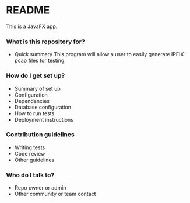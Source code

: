 # README #

This is a JavaFX app.

### What is this repository for? ###

* Quick summary
This program will allow a user to easily generate IPFIX pcap files for testing.

### How do I get set up? ###

* Summary of set up
* Configuration
* Dependencies
* Database configuration
* How to run tests
* Deployment instructions

### Contribution guidelines ###

* Writing tests
* Code review
* Other guidelines

### Who do I talk to? ###

* Repo owner or admin
* Other community or team contact
